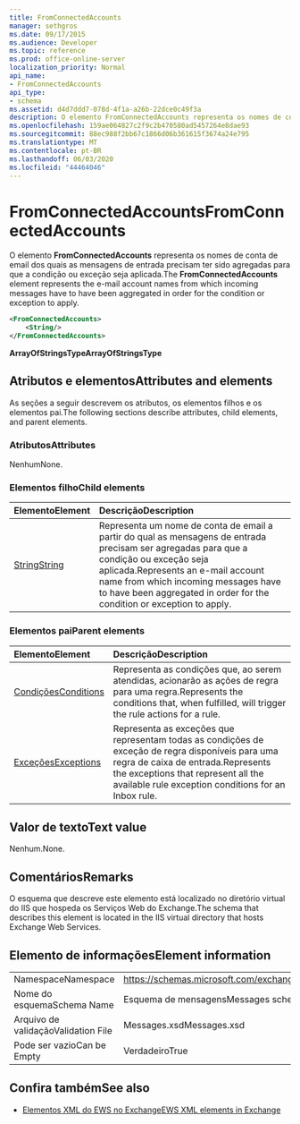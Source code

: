 ```yaml
---
title: FromConnectedAccounts
manager: sethgros
ms.date: 09/17/2015
ms.audience: Developer
ms.topic: reference
ms.prod: office-online-server
localization_priority: Normal
api_name:
- FromConnectedAccounts
api_type:
- schema
ms.assetid: d4d7ddd7-078d-4f1a-a26b-22dce0c49f3a
description: O elemento FromConnectedAccounts representa os nomes de conta de email dos quais as mensagens de entrada precisam ter sido agregadas para que a condição ou exceção seja aplicada.
ms.openlocfilehash: 159ae064827c2f9c2b470580ad5457264e8dae93
ms.sourcegitcommit: 88ec988f2bb67c1866d06b361615f3674a24e795
ms.translationtype: MT
ms.contentlocale: pt-BR
ms.lasthandoff: 06/03/2020
ms.locfileid: "44464046"
---
```

# <a name="fromconnectedaccounts"></a><span data-ttu-id="7d273-103">FromConnectedAccounts</span><span class="sxs-lookup"><span data-stu-id="7d273-103">FromConnectedAccounts</span></span>

<span data-ttu-id="7d273-104">O elemento **FromConnectedAccounts** representa os nomes de conta de email dos quais as mensagens de entrada precisam ter sido agregadas para que a condição ou exceção seja aplicada.</span><span class="sxs-lookup"><span data-stu-id="7d273-104">The **FromConnectedAccounts** element represents the e-mail account names from which incoming messages have to have been aggregated in order for the condition or exception to apply.</span></span> 
  
```XML
<FromConnectedAccounts>
    <String/>
</FromConnectedAccounts>
```

 <span data-ttu-id="7d273-105">**ArrayOfStringsType**</span><span class="sxs-lookup"><span data-stu-id="7d273-105">**ArrayOfStringsType**</span></span>
## <a name="attributes-and-elements"></a><span data-ttu-id="7d273-106">Atributos e elementos</span><span class="sxs-lookup"><span data-stu-id="7d273-106">Attributes and elements</span></span>

<span data-ttu-id="7d273-107">As seções a seguir descrevem os atributos, os elementos filhos e os elementos pai.</span><span class="sxs-lookup"><span data-stu-id="7d273-107">The following sections describe attributes, child elements, and parent elements.</span></span>
  
### <a name="attributes"></a><span data-ttu-id="7d273-108">Atributos</span><span class="sxs-lookup"><span data-stu-id="7d273-108">Attributes</span></span>

<span data-ttu-id="7d273-109">Nenhum</span><span class="sxs-lookup"><span data-stu-id="7d273-109">None.</span></span>
  
### <a name="child-elements"></a><span data-ttu-id="7d273-110">Elementos filho</span><span class="sxs-lookup"><span data-stu-id="7d273-110">Child elements</span></span>

|<span data-ttu-id="7d273-111">**Elemento**</span><span class="sxs-lookup"><span data-stu-id="7d273-111">**Element**</span></span>|<span data-ttu-id="7d273-112">**Descrição**</span><span class="sxs-lookup"><span data-stu-id="7d273-112">**Description**</span></span>|
|:-----|:-----|
|[<span data-ttu-id="7d273-113">String</span><span class="sxs-lookup"><span data-stu-id="7d273-113">String</span></span>](string.md) <br/> |<span data-ttu-id="7d273-114">Representa um nome de conta de email a partir do qual as mensagens de entrada precisam ser agregadas para que a condição ou exceção seja aplicada.</span><span class="sxs-lookup"><span data-stu-id="7d273-114">Represents an e-mail account name from which incoming messages have to have been aggregated in order for the condition or exception to apply.</span></span>  <br/> |
   
### <a name="parent-elements"></a><span data-ttu-id="7d273-115">Elementos pai</span><span class="sxs-lookup"><span data-stu-id="7d273-115">Parent elements</span></span>

|<span data-ttu-id="7d273-116">**Elemento**</span><span class="sxs-lookup"><span data-stu-id="7d273-116">**Element**</span></span>|<span data-ttu-id="7d273-117">**Descrição**</span><span class="sxs-lookup"><span data-stu-id="7d273-117">**Description**</span></span>|
|:-----|:-----|
|[<span data-ttu-id="7d273-118">Condições</span><span class="sxs-lookup"><span data-stu-id="7d273-118">Conditions</span></span>](conditions.md) <br/> |<span data-ttu-id="7d273-119">Representa as condições que, ao serem atendidas, acionarão as ações de regra para uma regra.</span><span class="sxs-lookup"><span data-stu-id="7d273-119">Represents the conditions that, when fulfilled, will trigger the rule actions for a rule.</span></span>  <br/> |
|[<span data-ttu-id="7d273-120">Exceções</span><span class="sxs-lookup"><span data-stu-id="7d273-120">Exceptions</span></span>](exceptions.md) <br/> |<span data-ttu-id="7d273-121">Representa as exceções que representam todas as condições de exceção de regra disponíveis para uma regra de caixa de entrada.</span><span class="sxs-lookup"><span data-stu-id="7d273-121">Represents the exceptions that represent all the available rule exception conditions for an Inbox rule.</span></span>  <br/> |
   
## <a name="text-value"></a><span data-ttu-id="7d273-122">Valor de texto</span><span class="sxs-lookup"><span data-stu-id="7d273-122">Text value</span></span>

<span data-ttu-id="7d273-123">Nenhum.</span><span class="sxs-lookup"><span data-stu-id="7d273-123">None.</span></span>
  
## <a name="remarks"></a><span data-ttu-id="7d273-124">Comentários</span><span class="sxs-lookup"><span data-stu-id="7d273-124">Remarks</span></span>

<span data-ttu-id="7d273-125">O esquema que descreve este elemento está localizado no diretório virtual do IIS que hospeda os Serviços Web do Exchange.</span><span class="sxs-lookup"><span data-stu-id="7d273-125">The schema that describes this element is located in the IIS virtual directory that hosts Exchange Web Services.</span></span>
  
## <a name="element-information"></a><span data-ttu-id="7d273-126">Elemento de informações</span><span class="sxs-lookup"><span data-stu-id="7d273-126">Element information</span></span>

|||
|:-----|:-----|
|<span data-ttu-id="7d273-127">Namespace</span><span class="sxs-lookup"><span data-stu-id="7d273-127">Namespace</span></span>  <br/> |https://schemas.microsoft.com/exchange/services/2006/messages  <br/> |
|<span data-ttu-id="7d273-128">Nome do esquema</span><span class="sxs-lookup"><span data-stu-id="7d273-128">Schema Name</span></span>  <br/> |<span data-ttu-id="7d273-129">Esquema de mensagens</span><span class="sxs-lookup"><span data-stu-id="7d273-129">Messages schema</span></span>  <br/> |
|<span data-ttu-id="7d273-130">Arquivo de validação</span><span class="sxs-lookup"><span data-stu-id="7d273-130">Validation File</span></span>  <br/> |<span data-ttu-id="7d273-131">Messages.xsd</span><span class="sxs-lookup"><span data-stu-id="7d273-131">Messages.xsd</span></span>  <br/> |
|<span data-ttu-id="7d273-132">Pode ser vazio</span><span class="sxs-lookup"><span data-stu-id="7d273-132">Can be Empty</span></span>  <br/> |<span data-ttu-id="7d273-133">Verdadeiro</span><span class="sxs-lookup"><span data-stu-id="7d273-133">True</span></span>  <br/> |
   
## <a name="see-also"></a><span data-ttu-id="7d273-134">Confira também</span><span class="sxs-lookup"><span data-stu-id="7d273-134">See also</span></span>



- [<span data-ttu-id="7d273-135">Elementos XML do EWS no Exchange</span><span class="sxs-lookup"><span data-stu-id="7d273-135">EWS XML elements in Exchange</span></span>](ews-xml-elements-in-exchange.md)

